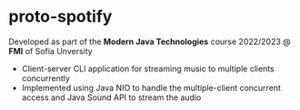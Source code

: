 # proto-spotify
Developed as part of the **Modern Java Technologies** course 2022/2023 @ **FMI** of Sofia Unversity

- Client-server CLI application for streaming music to multiple clients concurrently
- Implemented using Java NIO to handle the multiple-client concurrent access and Java Sound API to stream the audio

